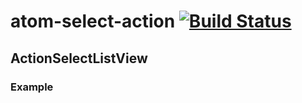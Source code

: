 # atom-select-action [![Build Status](https://travis-ci.org/aki77/atom-select-action.svg?branch=master)](https://travis-ci.org/aki77/atom-select-action)

## ActionSelectListView

### Example
